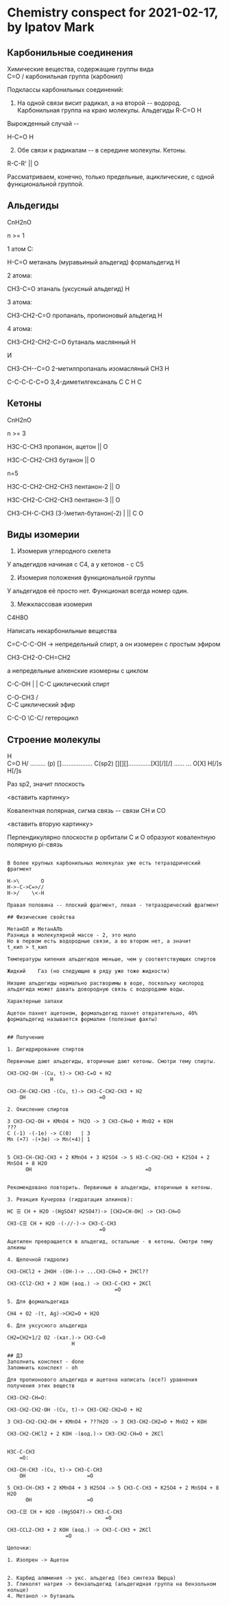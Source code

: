 # Chemistry conspect for 2021-02-17, by Ipatov Mark

## Карбонильные соединения

Химические вещества, содержащие группы вида
\
 C=O
/
карбонильная группа (карбонил)

Подклассы карбонильных соединений:
1. На одной связи висит радикал, а на второй -- водород. Карбонильная группа на краю молекулы. Альдегиды
R-C=O
  H

Вырожденный случай -- 

H-C=O
  H

2. Обе связи к радикалам -- в середине молекулы. Кетоны.

R-C-R'
  ||
  O

Рассматриваем, конечно, только предельные, ациклические, с одной функциональной группой.

## Альдегиды

CnH2nO

n >= 1

1 атом C:

H-C=O		метаналь (муравьиный альдегид) формальдегид
  H

2 атома:

CH3-C=O		этаналь (уксусный альдегид)
    H

3 атома:

CH3-CH2-C=O	пропаналь, пропионовый альдегид
        H

4 атома:

CH3-CH2-CH2-C=O    бутаналь  маслянный
            H

И

CH3-CH--C=O	   2-метилпропаналь  изомасляный
    CH3 H


C-C-C-C-C=O      3,4-диметилгексаналь
  C C   H
  С


## Кетоны

CnH2nO

n >= 3

H3C-C-CH3	пропанон, ацетон
   ||
    O

H3C-C-CH2-CH3   бутанон
    ||
    O

n=5

H3C-C-CH2-CH2-CH3  пентанон-2
    ||
    O

H3C-CH2-C-CH2-CH3  пентанон-3
       ||
       O

CH3-CH-C-CH3	   (3-)метил-бутанон(-2)
    | ||
    C O

## Виды изомерии

1. Изомерия углеродного скелета

У альдегидов начиная с C4, а у кетонов - с C5

2. Изомерия положения функциональной группы

У альдегидов её просто нет. Функционал всегда номер один.

3. Межклассовая изомерия

C4H8O

Написать некарбонильные вещества

С=С-С-С-OH  -> непредельный спирт, а он изомерен с простым эфиром

CH3-CH2-O-CH=CH2

а непредельные алкенские изомерны с циклом

C-C-OH
| |
C-C   циклический спирт

 C-O-CH3
/ \
C-C   циклический эфир

C-C-O
\C-C/ гетероцикл


## Строение молекулы

H\
  C=O
H/
                           .........
            (p) [\]..................
C(sp2) [\][\][\].............[X][/][/]
  ...... ...             O[X]
H[/]s H[/]s

Раз sp2, значит плоскость

<вставить картинку>

Ковалентная полярная, сигма связь -- связи CH и CO

<вставить вторую картинку>

Перпендикулярно плоскости p орбитали C и O образуют ковалентную полярную pi-связь

```

В более крупных карбонильных молекулах уже есть тетраэдрический фрагмент

H->\       O
H->-C->C=>//
H->/    \<-H

Правая половина -- плоский фрагмент, левая - тетраэдрический фрагмент

## Физические свойства

МетанОЛ и МетанАЛЬ
Разница в молекулярной массе - 2, это мало
Но в первом есть водородные связи, а во втором нет, а значит
t_кип > t_кип

Температуры кипения альдегидов меньше, чем у соответствующих спиртов

Жидкий	  Газ (но следующие в ряду уже тоже жидкости)

Низшие альдегиды нормально растворимы в воде, поскольку кислород альдегида может давать довородную связь с водородами воды.

Характерные запахи

Ацетон пахнет ацетоном, формальдегид пахнет отвратительно, 40% формальдегид называется формалин (полезные факты)


## Получение

1. Дегидрирование спиртов

Первичные дают альдегиды, вторичные дают кетоны. Смотри тему спирты.

CH3-CH2-OH -(Cu, t)-> CH3-C=O + H2
			  H

CH3-CH-CH2-CH3 -(Cu, t)-> CH3-C-CH2-CH3 + H2
    OH                        =O

2. Окисление спиртов

3 CH3-CH2-OH + KMnO4 + ?H2O -> 3 CH3-CH=O + MnO2 + KOH
???
C (-1) -(-1e) -> C(0)   | 3
Mn (+7) -(+3e) -> Mn(+4)| 1


5 CH3-CH-CH2-CH3 + 2 KMnO4 + 3 H2SO4 -> 5 H3-C-CH2-CH3 + K2SO4 + 2 MnSO4 + 8 H2O
      OH                                     =O


Рекомендовано повторить. Первичные в альдегиды, вторичные в кетоны.

3. Реакция Кучерова (гидратация алкинов):

HC ☰ CH + H2O -(HgSO4? H2SO4?)-> [CH2=CH-OH] -> CH3-CH=O

CH3-C☰ CH + H2O -(-//-)-> CH3-C-CH3
                              =O

Ацетилен превращается в альдегид, остальные - в кетоны. Смотри тему алкины

4. Щелочной гидролиз

CH3-CHCl2 + 2HOH -(OH-)-> ...CH3-CH=O + 2HCl??

CH3-CCl2-CH3 + 2 KOH (вод.) -> CH3-C-CH3 + 2KCl
                                   =O

5. Для формальдегида

CH4 + O2 -(t, Ag)->CH2=O + H2O

6. Для уксусного альдегида

CH2=CH2+1/2 O2 -(кат.)-> CH3-C=O
  	      		     H

## ДЗ
Заполнить конспект - done
Запомнить конспект - oh

Для пропионового альдегида и ацетона написать (все?) уравнения получения этих веществ 

CH3-CH2-CH=O:

CH3-CH2-CH2-OH -(Cu, t)-> CH3-CH2-CH2=O + H2

3 CH3-CH2-CH2-OH + KMnO4 + ???H2O -> 3 CH3-CH2-CH2=O + MnO2 + KOH

CH3-CH2-CHCl2 + 2 KOH -(вод.)-> CH3-CH2-CH=O + 2KCl


H3C-C-CH3
    =O:

CH3-CH-CH3 -(Cu, t)-> CH3-C-CH3
    OH                    =O

5 CH3-CH-CH3 + 2 KMnO4 + 3 H2SO4 -> 5 CH3-C-CH3 + K2SO4 + 2 MnSO4 + 8 H2O
      OH				  =O

CH3-C☰ CH + H2O -(HgSO4?)-> CH3-C-CH3
                                =O

CH3-CCL2-CH3 + 2 KOH (вод.) -> CH3-C-CH3 + 2KCl
				   =O

Цепочки:

1. Изопрен -> Ацетон


2. Карбид алюминия -> укс. альдегид (без синтеза Вюрца)
3. Гликолят натрия -> бензальдегид (альдегидная группа на бензольном кольце)
4. Метанол -> бутаналь
